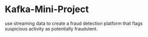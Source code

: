 # Kafka-Mini-Project
 use streaming data to create a fraud detection platform that flags suspicious activity as potentially fraudulent.
